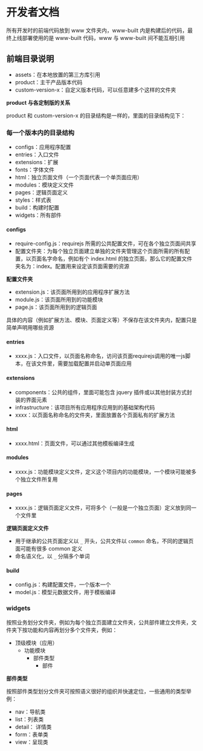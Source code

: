 # 开发者文档

所有开发时的前端代码放到 www 文件夹内，www-built 内是构建后的代码，最终上线部署使用的是 www-built 代码，www 与 www-built 间不能互相引用

## 前端目录说明

- assets：在本地放置的第三方库引用
- product：主干产品版本代码
- custom-version-x：自定义版本代码，可以任意建多个这样的文件夹

**product 与各定制版的关系**

product 和 custom-version-x 的目录结构是一样的，里面的目录结构见下：

### 每一个版本内的目录结构

- configs：应用程序配置
- entries：入口文件
- extensions：扩展
- fonts：字体文件
- html：独立页面文件（一个页面代表一个单页面应用）
- modules：模块定义文件
- pages：逻辑页面定义
- styles：样式表
- build：构建时配置
- widgets：所有部件

#### configs

- require-config.js：requirejs 所需的公共配置文件，可在各个独立页面间共享
- 配置文件夹：为每个独立页面建立单独的文件夹管理这个页面所需的所有配置，以页面名字命名，例如有个 index.html 的独立页面，那么它的配置文件夹名为：index。配置用来设定该页面需要的资源

**配置文件夹**

- extension.js：该页面所用到的应用程序扩展方法
- module.js：该页面所用到的功能模块
- page.js：该页面所用到的逻辑页面

具体的内容（例如扩展方法、模块、页面定义等）不保存在该文件夹内，配置只是简单声明用哪些资源

#### entries

- xxxx.js：入口文件，以页面名称命名，访问该页面requirejs调用的唯一js脚本，在该文件里，需要加载配置并启动单页面应用

#### extensions

- components：公共的组件，里面可能包含 jquery 插件或以其他封装方式封装的界面元素
- infrastructure：该项目所有应用程序应用到的基础架构代码
- xxxx：以页面名称命名的文件夹，里面放置各个页面私有的扩展方法

#### html

- xxxx.html：页面文件，可以通过其他模板编译生成

#### modules

- xxxx.js：功能模块定义文件，定义这个项目内的功能模块，一个模块可能被多个独立文件所复用

#### pages

- xxxx.js：逻辑页面定义文件，可将多个（一般是一个独立页面）定义放到同一个文件里

**逻辑页面定义文件**

- 用于继承的公共页面定义以 `_` 开头，公共文件以 `common` 命名，不同的逻辑页面可能有很多 common 定义
- 命名语义化，以 `_` 分隔多个单词

#### build

- config.js：构建配置文件，一个版本一个
- model.js：模型元数据文件，用于模板编译

### widgets

按照业务划分文件夹，例如为每个独立页面建立文件夹，公共部件建立文件夹，文件夹下按功能和内容再划分多个文件夹，例如：

- 顶级模块（应用）
  - 功能模块
    - 部件类型
      - 部件

**部件类型**

按照部件类型划分文件夹可按照语义很好的组织并快速定位，一些通用的类型举例：

- nav：导航类
- list：列表类
- detail： 详情类
- form：表单类
- view：呈现类